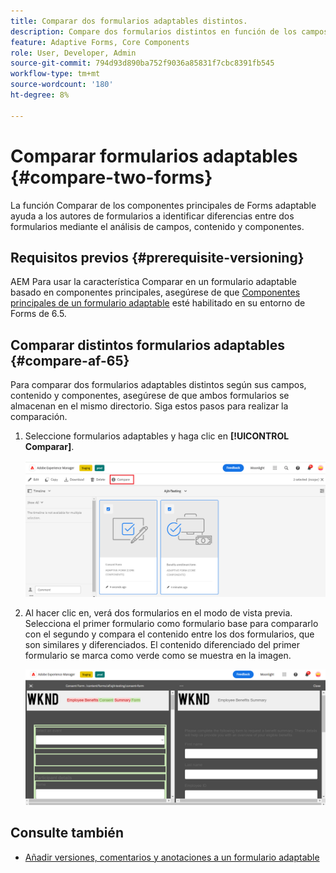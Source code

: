```yaml
---
title: Comparar dos formularios adaptables distintos.
description: Compare dos formularios distintos en función de los campos, el contenido y los componentes del formulario.
feature: Adaptive Forms, Core Components
role: User, Developer, Admin
source-git-commit: 794d93d890ba752f9036a85831f7cbc8391fb545
workflow-type: tm+mt
source-wordcount: '180'
ht-degree: 8%

---
```


# Comparar formularios adaptables {#compare-two-forms}

<!--
<span class="preview"> This feature is under the early adopter program. If you’re interested in joining our early access program for this feature, send an email from your official address to aem-forms-ea@adobe.com to request access </span>
-->

La función Comparar de los componentes principales de Forms adaptable ayuda a los autores de formularios a identificar diferencias entre dos formularios mediante el análisis de campos, contenido y componentes.

## Requisitos previos {#prerequisite-versioning}

AEM Para usar la característica Comparar en un formulario adaptable basado en componentes principales, asegúrese de que [Componentes principales de un formulario adaptable](https://experienceleague.adobe.com/en/docs/experience-manager-65/content/forms/adaptive-forms-core-components/enable-adaptive-forms-core-components) esté habilitado en su entorno de Forms de 6.5.

## Comparar distintos formularios adaptables {#compare-af-65}

Para comparar dos formularios adaptables distintos según sus campos, contenido y componentes, asegúrese de que ambos formularios se almacenan en el mismo directorio. Siga estos pasos para realizar la comparación.

1. Seleccione formularios adaptables y haga clic en **[!UICONTROL Comparar]**.

   ![Comparar formularios adaptables](/help/forms/using/assets/compare-two-forms.png)

1. Al hacer clic en, verá dos formularios en el modo de vista previa. Selecciona el primer formulario como formulario base para compararlo con el segundo y compara el contenido entre los dos formularios, que son similares y diferenciados. El contenido diferenciado del primer formulario se marca como verde como se muestra en la imagen.

   ![Formularios comparados](/help/forms/using/assets/compared-forms.png)

## Consulte también

* [Añadir versiones, comentarios y anotaciones a un formulario adaptable](/help/forms/using/add-versioning-reviews-comments.md)
